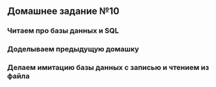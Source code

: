 ## Домашнее задание №10

### Читаем про базы данных и SQL

### Доделываем предыдущую домашку

### Делаем имитацию базы данных с записью и чтением из файла